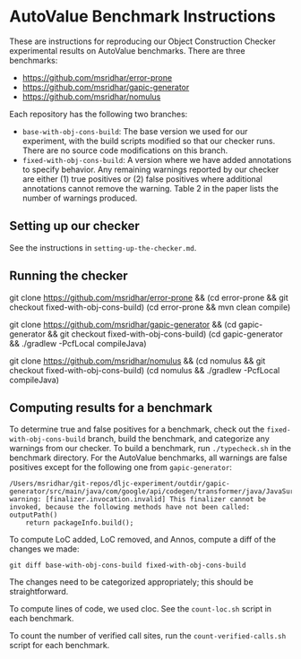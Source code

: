 AutoValue Benchmark Instructions
=============================

These are instructions for reproducing our Object Construction Checker experimental results on AutoValue benchmarks.  There are three benchmarks:

* https://github.com/msridhar/error-prone
* https://github.com/msridhar/gapic-generator
* https://github.com/msridhar/nomulus

Each repository has the following two branches:
* `base-with-obj-cons-build`: The base version we used for our experiment, with the build scripts modified so that our checker runs.  There are no source code modifications on this branch.
* `fixed-with-obj-cons-build`: A version where we have added annotations to specify behavior.  Any remaining warnings reported by our checker are either (1) true positives or (2) false positives where additional annotations cannot remove the warning.  Table 2 in the paper lists the number of warnings produced.

Setting up our checker
----------------------

See the instructions in `setting-up-the-checker.md`.

Running the checker
-----------------------------------

git clone https://github.com/msridhar/error-prone && (cd error-prone && git checkout fixed-with-obj-cons-build)
(cd error-prone && mvn clean compile)

git clone https://github.com/msridhar/gapic-generator && (cd gapic-generator && git checkout fixed-with-obj-cons-build)
(cd gapic-generator && ./gradlew -PcfLocal compileJava)

git clone https://github.com/msridhar/nomulus && (cd nomulus && git checkout fixed-with-obj-cons-build)
(cd nomulus && ./gradlew -PcfLocal compileJava)

Computing results for a benchmark
-----------------------------------

To determine true and false positives for a benchmark, check out the
`fixed-with-obj-cons-build` branch, build the benchmark, and categorize any
warnings from our checker.  To build a benchmark, run `./typecheck.sh` in the
benchmark directory.  For the AutoValue benchmarks, all warnings are false
positives except for the following one from `gapic-generator`:

```
/Users/msridhar/git-repos/dljc-experiment/outdir/gapic-generator/src/main/java/com/google/api/codegen/transformer/java/JavaSurfaceTransformer.java:729: warning: [finalizer.invocation.invalid] This finalizer cannot be invoked, because the following methods have not been called: outputPath()
    return packageInfo.build();
```

To compute LoC added, LoC removed, and Annos, compute a diff of the changes we made:

```
git diff base-with-obj-cons-build fixed-with-obj-cons-build
```

The changes need to be categorized appropriately; this should be straightforward.

To compute lines of code, we used cloc. See the `count-loc.sh` script in each benchmark.

To count the number of verified call sites, run the `count-verified-calls.sh`
script for each benchmark.
